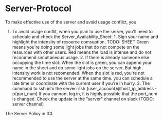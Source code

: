 # Server-Protocol
To make effective use of the server and avoid usage conflict, you

1. To avoid usage conflit, when you plan to use the server, you'll need to schedule and check the Server_Availability_Sheet:
            1. Sign your name and highlight the intensity of resource comsuption.
                TODO: SHEET
                Green means you're doing some light jobs that do not compete on the resources with other users. 
                Red means the load is intense and do not recommend simultaneous usage. 
            2. If there is already someone else occupying the time slot:
                When the slot is green, you can append your name in the sheet and do some light jobs on the server. But high-intensity work is not recomended. 
                When the slot is red, you're not recommended to use the server at the same time. you can schedule a late time or coordinate with the current user if you're in hurry.
        2. The command to ssh into the server:
            ssh {user_account}@host_ip_address -p{port_num}
           If you cannont log in, it is highly possible that the port_num is changed. Check the update in the "server" channel on slack
           (TODO: server channel)



The Server Policy in ICL
